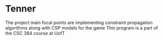 # Tenner
The project main focal points are implementing constraint propagation algorithms along with CSP models for the game 
This program is a part of the CSC 384 course at UofT
